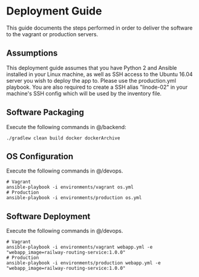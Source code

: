# Deployment Guide
This guide documents the steps performed in order to deliver the software to the vagrant or production servers.

## Assumptions
This deployment guide assumes that you have Python 2 and Ansible installed in your Linux machine, as well as SSH access
to the Ubuntu 16.04 server you wish to deploy the app to. Please use the production.yml playbook. You are also required
to create a SSH alias "linode-02" in your machine's SSH config which will be used by the inventory file.

## Software Packaging
Execute the following commands in @/backend:

    ./gradlew clean build docker dockerArchive

## OS Configuration
Execute the following commands in @/devops.

    # Vagrant
    ansible-playbook -i environments/vagrant os.yml
    # Production
    ansible-playbook -i environments/production os.yml

## Software Deployment
Execute the following commands in @/devops.

    # Vagrant
    ansible-playbook -i environments/vagrant webapp.yml -e "webapp_image=railway-routing-service:1.0.0"
    # Production
    ansible-playbook -i environments/production webapp.yml -e "webapp_image=railway-routing-service:1.0.0"